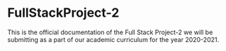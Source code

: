# FullStackProject-2
This is the official documentation of the Full Stack Project-2  we will be submitting as a part of our academic curriculum for the year 2020-2021.
